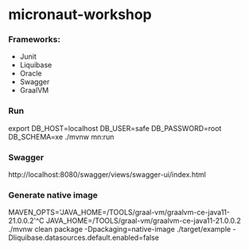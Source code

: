 # micronaut-workshop

### Frameworks:
 - Junit
 - Liquibase
 - Oracle
 - Swagger
 - GraalVM

### Run 
export DB_HOST=localhost DB_USER=safe DB_PASSWORD=root DB_SCHEMA=xe
./mvnw mn:run

### Swagger
http://localhost:8080/swagger/views/swagger-ui/index.html

### Generate native image

MAVEN_OPTS='JAVA_HOME=/TOOLS/graal-vm/graalvm-ce-java11-21.0.0.2'^C
JAVA_HOME=/TOOLS/graal-vm/graalvm-ce-java11-21.0.0.2
./mvnw clean package -Dpackaging=native-image
./target/example -Dliquibase.datasources.default.enabled=false
